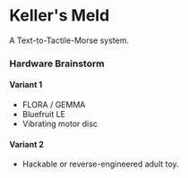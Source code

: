 # Keller's Meld
A Text-to-Tactile-Morse system.

### Hardware Brainstorm

#### Variant 1
* FLORA / GEMMA
* Bluefruit LE
* Vibrating motor disc

#### Variant 2
* Hackable or reverse-engineered adult toy.
